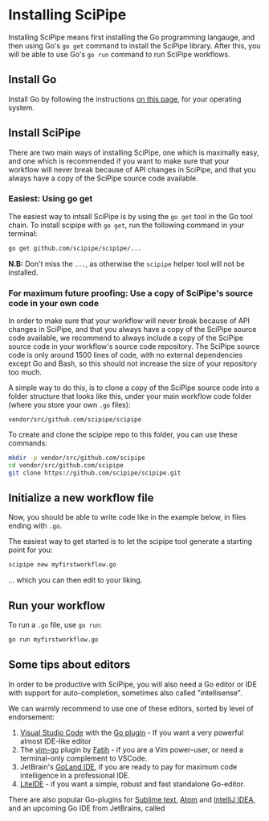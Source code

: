 # Installing SciPipe

Installing SciPipe means first installing the Go programming langauge, and then
using Go's `go get` command to install the SciPipe library. After this, you will
be able to use Go's `go run` command to run SciPipe workflows.

## Install Go

Install Go by following the instructions [on this page](https://golang.org/doc/install#install),
for your operating system.
  
## Install SciPipe

There are two main ways of installing SciPipe, one which is maximally easy, and one which
is recommended if you want to make sure that your workflow will never break because of
API changes in SciPipe, and that you always have a copy of the SciPipe source code available.

### Easiest: Using go get

The easiest way to intsall SciPipe is by using the `go get` tool in the Go
tool chain. To install scipipe with `go get`, run the following command in
your terminal:

```bash
go get github.com/scipipe/scipipe/...
```

**N.B:** Don't miss the `...`, as otherwise the `scipipe` helper tool will not be installed.

### For maximum future proofing: Use a copy of SciPipe's source code in your own code

In order to make sure that your workflow will never break because of API
changes in SciPipe, and that you always have a copy of the SciPipe source
code available, we recommend to always include a copy of the SciPipe source
code in your workflow's source code repository. The SciPipe source code is
only around 1500 lines of code, with no external dependencies except Go and
Bash, so this should not increase the size of your repository too much.

A simple way to do this, is to clone a copy of the SciPipe source code into a
folder structure that looks like this, under your main workflow code folder
(where you store your own `.go` files):

```
vendor/src/github.com/scipipe/scipipe
```

To create and clone the scipipe repo to this folder, you can use these
commands:

```bash
mkdir -p vendor/src/github.com/scipipe
cd vendor/src/github.com/scipipe
git clone https://github.com/scipipe/scipipe.git
```

## Initialize a new workflow file
Now, you should be able to write code like in the example below, in files
ending with `.go`.

The easiest way to get started is to let the scipipe tool generate a starting point for you:

```bash
scipipe new myfirstworkflow.go
```

... which you can then edit to your liking.

## Run your workflow

To run a `.go` file, use `go run`:
  
```bash
go run myfirstworkflow.go
```

## Some tips about editors

In order to be productive with SciPipe, you will also need a Go editor or IDE
with support for auto-completion, sometimes also called "intellisense".

We can warmly recommend to use one of these editors, sorted by level of endorsement:

1. [Visual Studio Code](http://code.visualstudio.com) with the [Go plugin](https://github.com/Microsoft/vscode-go) - If you want a very powerful almost IDE-like editor
2. The [vim-go](https://github.com/fatih/vim-go) plugin by [Fatih](https://twitter.com/fatih) - if you are a Vim power-user, or need a terminal-only complement to VSCode.
3. JetBrain's [GoLand IDE](https://www.jetbrains.com/go/), if you are ready to pay for maximum code intelligence in a professional IDE.
4. [LiteIDE](https://github.com/visualfc/liteide) - if you want a simple, robust and fast standalone Go-editor.

There are also popular Go-plugins for [Sublime text](https://www.sublimetext.com),
[Atom](https://atom.io/) and [IntelliJ IDEA](https://www.jetbrains.com/idea/),
and an upcoming Go IDE from JetBrains, called